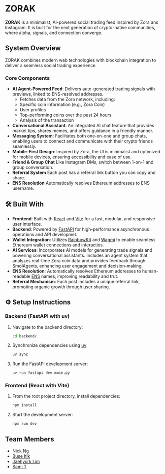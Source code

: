 # ZORAK

**ZORAK** is a minimalist, AI-powered social trading feed inspired by Zora and Instagram. It is built for the next generation of crypto-native communities, where alpha, signals, and connection converge.

## System Overview

ZORAK combines modern web technologies with blockchain integration to deliver a seamless social trading experience.

### Core Components

- **AI Agent-Powered Feed**: Delivers auto-generated trading signals with previews, linked to ENS-resolved addresses.
   - Fetches data from the Zora network, including:
    - Specific coin information (e.g., Zora Coin)
    - User profiles
    - Top-performing coins over the past 24 hours
    - Analysis of the transaction
- **Conversational Assistant**: An integrated AI chat feature that provides market tips, shares memes, and offers guidance in a friendly manner.
- **Messaging System**: Facilitates both one-on-one and group chats, enabling users to connect and communicate with their crypto friends seamlessly.
- **Mobile-First Design**: Inspired by Zora, the UI is minimalist and optimized for mobile devices, ensuring accessibility and ease of use.
- **Friend & Group Chat** Like Instagram DMs, switch between 1-on-1 and group conversation.
- **Referral System** Each post has a referral link button you can copy and share.
- **ENS Resolution** Automatically resolves Ethereum addresses to ENS username.
  
## 🛠️ Built With

- **Frontend**: Built with [React](https://reactjs.org/) and [Vite](https://vitejs.dev/) for a fast, modular, and responsive user interface.
- **Backend**: Powered by [FastAPI](https://fastapi.tiangolo.com/) for high-performance asynchronous operations and API developmet.
- **Wallet Integration**: Utilizes [RainbowKit](https://www.rainbowkit.com/) and [Wagmi](https://wagmi.sh/) to enable seamless Ethereum wallet connections and interactios.
- **AI Services**: Incorporates AI models for generating trade signals and powering conversational assistants. Includes an agent system that analyzes real-time Zora coin data and provides feedback through SmolAgents, enhancing user engagement and decision-making.
- **ENS Resolution**: Automatically resolves Ethereum addresses to human-readable [ENS](https://ens.domains/) names, improving readability and trut.
- **Referral Mechanism**: Each post includes a unique referral link, promoting organic growth through user sharing.

## ⚙️ Setup Instructions

### Backend (FastAPI with uv)
1. Navigate to the backend directory:
   ```bash
   cd backend/
   ```
2. Synchronize dependencies using [uv](https://docs.astral.sh/u/):
   ```bash
   uv sync
   ```
3. Run the FastAPI development server:
   ```bash
   uv run fastapi dev main.py
   ```

### Frontend (React with Vite)
1. From the root project directory, install dependencies:
   ```bash
   npm install
   ```
2. Start the development server:
   ```bash
   npm run dev
   ```


## Team Members
- [Nick Ng](https://www.linkedin.com/in/nickncn/)
- [Buse Itik](https://www.linkedin.com/in/buseitik/)
- [Jaehyork Lim](https://www.linkedin.com/in/jaehyork)
- [Sami T](https://www.linkedin.com/in/samitahir1/)
